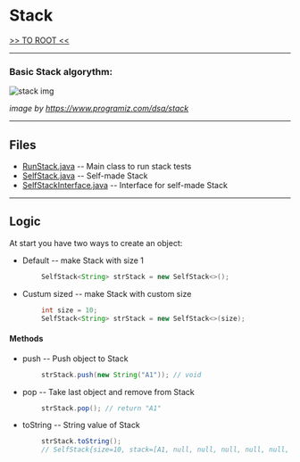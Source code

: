 # Stack

[>> TO ROOT <<](https://github.com/andybeardness/SelfMadeTypesJava)

----

### Basic Stack algorythm:

![stack img](https://cdn.programiz.com/sites/tutorial2program/files/stack.png)

_image by https://www.programiz.com/dsa/stack_


----

## Files

- [RunStack.java](https://github.com/andybeardness/SelfMadeTypesJava/blob/main/Stack/RunStack.java) -- Main class to run stack tests
- [SelfStack.java](https://github.com/andybeardness/SelfMadeTypesJava/blob/main/Stack/SelfStack.java) -- Self-made Stack 
- [SelfStackInterface.java](https://github.com/andybeardness/SelfMadeTypesJava/blob/main/Stack/SelfStackInterface.java) -- Interface for self-made Stack 

----

## Logic

At start you have two ways to create an object:
- Default -- make Stack with size 1
```java
        SelfStack<String> strStack = new SelfStack<>();
```
- Custum sized -- make Stack with custom size
```java
        int size = 10;
        SelfStack<String> strStack = new SelfStack<>(size);
```

#### Methods

- push -- Push object to Stack
```java
        strStack.push(new String("A1")); // void
```
- pop -- Take last object and remove from Stack
```java
        strStack.pop(); // return "A1"
```
- toString -- String value of Stack
```java
        strStack.toString();
        // SelfStack{size=10, stack=[A1, null, null, null, null, null, null, null, null, null], current=1}
```